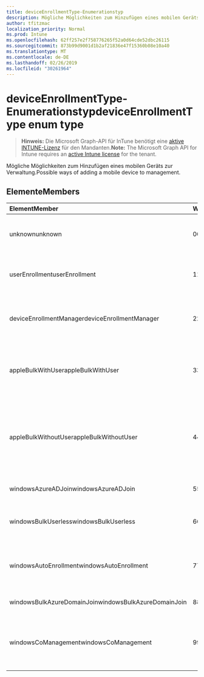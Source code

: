 ```yaml
---
title: deviceEnrollmentType-Enumerationstyp
description: Mögliche Möglichkeiten zum Hinzufügen eines mobilen Geräts zur Verwaltung.
author: tfitzmac
localization_priority: Normal
ms.prod: Intune
ms.openlocfilehash: 62ff257e2f758776265f52a0d64cde52dbc26115
ms.sourcegitcommit: 873b99d9001d1b2af21836e47f15360b08e10a40
ms.translationtype: MT
ms.contentlocale: de-DE
ms.lasthandoff: 02/26/2019
ms.locfileid: "30261964"
---
```

# <a name="deviceenrollmenttype-enum-type"></a><span data-ttu-id="4550c-103">deviceEnrollmentType-Enumerationstyp</span><span class="sxs-lookup"><span data-stu-id="4550c-103">deviceEnrollmentType enum type</span></span>

> <span data-ttu-id="4550c-104">**Hinweis:** Die Microsoft Graph-API für InTune benötigt eine [aktive INTUNE-Lizenz](https://go.microsoft.com/fwlink/?linkid=839381) für den Mandanten.</span><span class="sxs-lookup"><span data-stu-id="4550c-104">**Note:** The Microsoft Graph API for Intune requires an [active Intune license](https://go.microsoft.com/fwlink/?linkid=839381) for the tenant.</span></span>

<span data-ttu-id="4550c-105">Mögliche Möglichkeiten zum Hinzufügen eines mobilen Geräts zur Verwaltung.</span><span class="sxs-lookup"><span data-stu-id="4550c-105">Possible ways of adding a mobile device to management.</span></span>

## <a name="members"></a><span data-ttu-id="4550c-106">Elemente</span><span class="sxs-lookup"><span data-stu-id="4550c-106">Members</span></span>
|<span data-ttu-id="4550c-107">Element</span><span class="sxs-lookup"><span data-stu-id="4550c-107">Member</span></span>|<span data-ttu-id="4550c-108">Wert</span><span class="sxs-lookup"><span data-stu-id="4550c-108">Value</span></span>|<span data-ttu-id="4550c-109">Beschreibung</span><span class="sxs-lookup"><span data-stu-id="4550c-109">Description</span></span>|
|:---|:---|:---|
|<span data-ttu-id="4550c-110">unknown</span><span class="sxs-lookup"><span data-stu-id="4550c-110">unknown</span></span>|<span data-ttu-id="4550c-111">0</span><span class="sxs-lookup"><span data-stu-id="4550c-111">0</span></span>|<span data-ttu-id="4550c-112">Standardwert, der Registrierungstyp wurde nicht gesammelt.</span><span class="sxs-lookup"><span data-stu-id="4550c-112">Default value, enrollment type was not collected.</span></span>|
|<span data-ttu-id="4550c-113">userEnrollment</span><span class="sxs-lookup"><span data-stu-id="4550c-113">userEnrollment</span></span>|<span data-ttu-id="4550c-114">1</span><span class="sxs-lookup"><span data-stu-id="4550c-114">1</span></span>|<span data-ttu-id="4550c-115">Benutzergesteuerte Registrierung über den BYOD-Kanal.</span><span class="sxs-lookup"><span data-stu-id="4550c-115">User driven enrollment through BYOD channel.</span></span>|
|<span data-ttu-id="4550c-116">deviceEnrollmentManager</span><span class="sxs-lookup"><span data-stu-id="4550c-116">deviceEnrollmentManager</span></span>|<span data-ttu-id="4550c-117">2</span><span class="sxs-lookup"><span data-stu-id="4550c-117">2</span></span>|<span data-ttu-id="4550c-118">Benutzerregistrierung mit einem Geräte Registrierungs-Manager-Konto.</span><span class="sxs-lookup"><span data-stu-id="4550c-118">User enrollment with a device enrollment manager account.</span></span>|
|<span data-ttu-id="4550c-119">appleBulkWithUser</span><span class="sxs-lookup"><span data-stu-id="4550c-119">appleBulkWithUser</span></span>|<span data-ttu-id="4550c-120">3</span><span class="sxs-lookup"><span data-stu-id="4550c-120">3</span></span>|<span data-ttu-id="4550c-121">Apple Bulk Enrollment with User Challenge.</span><span class="sxs-lookup"><span data-stu-id="4550c-121">Apple bulk enrollment with user challenge.</span></span> <span data-ttu-id="4550c-122">(DEP, Apple Configurator)</span><span class="sxs-lookup"><span data-stu-id="4550c-122">(DEP, Apple Configurator)</span></span>|
|<span data-ttu-id="4550c-123">appleBulkWithoutUser</span><span class="sxs-lookup"><span data-stu-id="4550c-123">appleBulkWithoutUser</span></span>|<span data-ttu-id="4550c-124">4</span><span class="sxs-lookup"><span data-stu-id="4550c-124">4</span></span>|<span data-ttu-id="4550c-125">Apple-Massenregistrierung ohne Benutzer Herausforderung.</span><span class="sxs-lookup"><span data-stu-id="4550c-125">Apple bulk enrollment without user challenge.</span></span> <span data-ttu-id="4550c-126">(DEP, Apple Configurator, Mobile Konfiguration)</span><span class="sxs-lookup"><span data-stu-id="4550c-126">(DEP, Apple Configurator, Mobile Config)</span></span>|
|<span data-ttu-id="4550c-127">windowsAzureADJoin</span><span class="sxs-lookup"><span data-stu-id="4550c-127">windowsAzureADJoin</span></span>|<span data-ttu-id="4550c-128">5</span><span class="sxs-lookup"><span data-stu-id="4550c-128">5</span></span>|<span data-ttu-id="4550c-129">Windows 10 Azure AD Join.</span><span class="sxs-lookup"><span data-stu-id="4550c-129">Windows 10 Azure AD Join.</span></span>|
|<span data-ttu-id="4550c-130">windowsBulkUserless</span><span class="sxs-lookup"><span data-stu-id="4550c-130">windowsBulkUserless</span></span>|<span data-ttu-id="4550c-131">6</span><span class="sxs-lookup"><span data-stu-id="4550c-131">6</span></span>|<span data-ttu-id="4550c-132">Windows 10 Bulk-Registrierung über ICD mit Zertifikat.</span><span class="sxs-lookup"><span data-stu-id="4550c-132">Windows 10 Bulk enrollment through ICD with certificate.</span></span>|
|<span data-ttu-id="4550c-133">windowsAutoEnrollment</span><span class="sxs-lookup"><span data-stu-id="4550c-133">windowsAutoEnrollment</span></span>|<span data-ttu-id="4550c-134">7</span><span class="sxs-lookup"><span data-stu-id="4550c-134">7</span></span>|<span data-ttu-id="4550c-135">Automatische Windows 10-Registrierung.</span><span class="sxs-lookup"><span data-stu-id="4550c-135">Windows 10 automatic enrollment.</span></span> <span data-ttu-id="4550c-136">(Arbeitskonto hinzufügen)</span><span class="sxs-lookup"><span data-stu-id="4550c-136">(Add work account)</span></span>|
|<span data-ttu-id="4550c-137">windowsBulkAzureDomainJoin</span><span class="sxs-lookup"><span data-stu-id="4550c-137">windowsBulkAzureDomainJoin</span></span>|<span data-ttu-id="4550c-138">8</span><span class="sxs-lookup"><span data-stu-id="4550c-138">8</span></span>|<span data-ttu-id="4550c-139">Windows 10 Bulk Azure AD Join.</span><span class="sxs-lookup"><span data-stu-id="4550c-139">Windows 10 bulk Azure AD Join.</span></span>|
|<span data-ttu-id="4550c-140">windowsCoManagement</span><span class="sxs-lookup"><span data-stu-id="4550c-140">windowsCoManagement</span></span>|<span data-ttu-id="4550c-141">9</span><span class="sxs-lookup"><span data-stu-id="4550c-141">9</span></span>|<span data-ttu-id="4550c-142">Durch autoPilot oder Gruppenrichtlinien ausgelöste Windows 10-Co-Verwaltung.</span><span class="sxs-lookup"><span data-stu-id="4550c-142">Windows 10 Co-Management triggered by AutoPilot or Group Policy.</span></span>|



